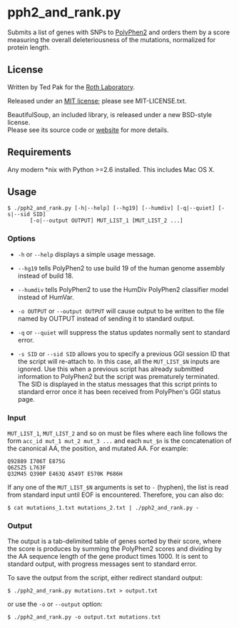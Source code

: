 # pph2_and_rank.py

Submits a list of genes with SNPs to [PolyPhen2][] and orders them by
a score measuring the overall deleteriousness of the mutations, 
normalized for protein length.

## License

Written by Ted Pak for the [Roth Laboratory][].

Released under an [MIT license][]; please see MIT-LICENSE.txt.

BeautifulSoup, an included library, is released under a new BSD-style license.  
Please see its source code or [website][] for more details.

## Requirements

Any modern *nix with Python >=2.6 installed.  This includes Mac OS X.

## Usage

    $ ./pph2_and_rank.py [-h|--help] [--hg19] [--humdiv] [-q|--quiet] [-s|--sid SID]
           [-o|--output OUTPUT] MUT_LIST_1 [MUT_LIST_2 ...]
    
### Options

* `-h` or `--help` displays a simple usage message.

* `--hg19` tells PolyPhen2 to use build 19 of the human genome assembly instead 
  of build 18.

* `--humdiv` tells PolyPhen2 to use the HumDiv PolyPhen2 classifier model instead
  of HumVar.

* `-o OUTPUT` or `--output OUTPUT` will cause output to be written to the
  file named by OUTPUT instead of sending it to standard output.

* `-q` or `--quiet` will suppress the status updates normally sent to
  standard error.
  
* `-s SID` or `--sid SID` allows you to specify a previous GGI session ID
  that the script will re-attach to. In this case, all the `MUT_LIST_$N` inputs
  are ignored. Use this when a previous script has already submitted
  information to PolyPhen2 but the script was prematurely terminated. The SID
  is displayed in the status messages that this script prints to standard error
  once it has been received from PolyPhen's GGI status page.
  
### Input

`MUT_LIST_1`, `MUT_LIST_2` and so on must be files where each line follows
the form `acc_id mut_1 mut_2 mut_3 ...` and each `mut_$n` is the
concatenation of the canonical AA, the position, and mutated AA. For
example:

    Q92889 I706T E875G
    Q6ZSZ5 L763F
    Q32M45 Q390P E463Q A549T E570K P686H

If any one of the `MUT_LIST_$N` arguments is set to `-` (hyphen), the list
is read from standard input until EOF is encountered. Therefore, you can
also do:

    $ cat mutations_1.txt mutations_2.txt | ./pph2_and_rank.py -

### Output

The output is a tab-delimited table of genes sorted by their score,
where the score is produces by summing the PolyPhen2 scores and dividing
by the AA sequence length of the gene product times 1000. It is sent
to standard output, with progress messages sent to standard error.

To save the output from the script, either redirect standard output:

    $ ./pph2_and_rank.py mutations.txt > output.txt

or use the `-o` or `--output` option:

    $ ./pph2_and_rank.py -o output.txt mutations.txt

[Roth Laboratory]: http://llama.mshri.on.ca/
[PolyPhen2]: http://genetics.bwh.harvard.edu/pph2/
[MIT license]: http://en.wikipedia.org/wiki/MIT_license
[website]: http://www.crummy.com/software/BeautifulSoup/
